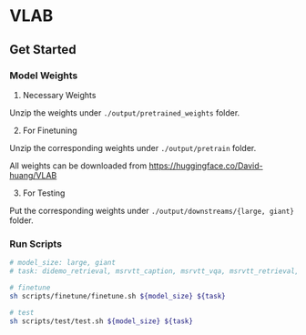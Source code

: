 # VLAB

## Get Started

### Model Weights

1. Necessary Weights

Unzip the weights under ```./output/pretrained_weights``` folder.

2. For Finetuning

Unzip the corresponding weights under ```./output/pretrain``` folder.

All weights can be downloaded from https://huggingface.co/David-huang/VLAB

3. For Testing

Put the corresponding weights under ```./output/downstreams/{large, giant}``` folder.

### Run Scripts

```bash
# model_size: large, giant
# task: didemo_retrieval, msrvtt_caption, msrvtt_vqa, msrvtt_retrieval, msvd_caption, msvd_vqa, msvd_retrieval

# finetune
sh scripts/finetune/finetune.sh ${model_size} ${task}

# test
sh scripts/test/test.sh ${model_size} ${task}
```

